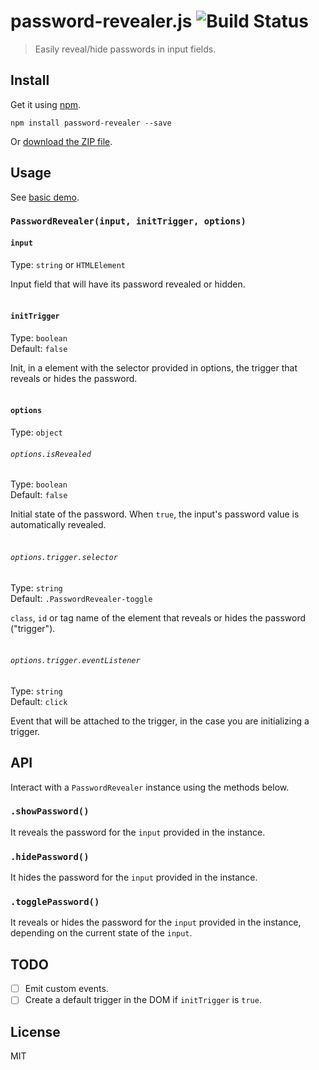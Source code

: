 # password-revealer.js ![Build Status](https://travis-ci.org/diessica/password-revealer.js.svg)

> Easily reveal/hide passwords in input fields.

## Install
Get it using [npm](https://www.npmjs.com).
```
npm install password-revealer --save
```

Or [download the ZIP file](#).

## Usage
See [basic demo](examples/basic-demo.html).

### `PasswordRevealer(input, initTrigger, options)`

#### `input`

Type: `string` or `HTMLElement`

Input field that will have its password revealed or hidden.<br><br>  

#### `initTrigger`
Type: `boolean`<br>
Default: `false`

Init, in a element with the selector provided in options, the trigger that reveals or hides the password.<br><br>

#### `options`
Type: `object`

###### `options.isRevealed`
Type: `boolean`<br>
Default: `false`

Initial state of the password. When `true`, the input's password value is automatically revealed. <br><br>

###### `options.trigger.selector`
Type: `string`<br>
Default: `.PasswordRevealer-toggle`

`class`, `id` or tag name of the element that reveals or hides the password ("trigger"). <br><br>

###### `options.trigger.eventListener`
Type: `string`<br>
Default: `click`

Event that will be attached to the trigger, in the case you are initializing a trigger.

## API
Interact with a `PasswordRevealer` instance using the methods below.

### `.showPassword()`
It reveals the password for the `input` provided in the instance.

### `.hidePassword()`
It hides the password for the `input` provided in the instance.

### `.togglePassword()`
It reveals or hides the password for the `input` provided in the instance, depending on the current state of the `input`.

## TODO
- [ ] Emit custom events.
- [ ] Create a default trigger in the DOM if `initTrigger` is `true`.

## License
MIT
